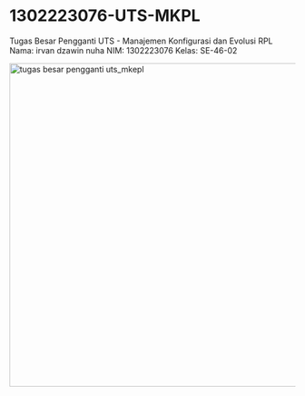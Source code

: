 # 1302223076-UTS-MKPL
Tugas Besar Pengganti UTS - Manajemen Konfigurasi dan Evolusi RPL
Nama: irvan dzawin nuha
NIM: 1302223076
Kelas: SE-46-02

<img width="571" alt="tugas besar pengganti uts_mkepl" src="https://github.com/user-attachments/assets/0ed28ff8-3b57-4613-8d9a-28f0f7112e7c" />
